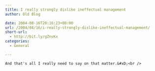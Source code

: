 ```yaml
---
title: I really strongly dislike ineffectual management
author: Old Blog

date: 2004-08-16T20:16:23+00:00
url: /2004/08/16/i-really-strongly-dislike-ineffectual-management/
short-url:
  - http://bit.ly/gZnvKx
categories:
  - General

---
```

<div class='microid-http+http:sha1:741a4a0b6842edc1648fff06c9253ceb4d5d4ad0'>
  
    And that's all I really need to say on that matter.&#xD;<br />
  

